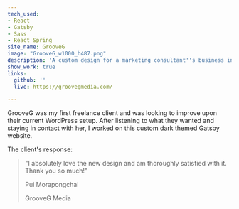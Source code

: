 ```yaml
---
tech_used:
- React
- Gatsby
- Sass
- React Spring
site_name: GrooveG
image: "GrooveG_w1000_h487.png"
description: 'A custom design for a marketing consultant''s business in Thailand.  '
show_work: true
links:
  github: ''
  live: https://groovegmedia.com/

---
```

GrooveG was my first freelance client and was looking to improve upon their current WordPress setup. After listening to what they wanted and staying in contact with her, I worked on this custom dark themed Gatsby website.

The client's response:

> "I absolutely love the new design and am thoroughly satisfied with it. Thank you so much!"
>
> Pui Morapongchai
>
> GrooveG Media